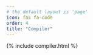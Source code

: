 ```yaml
---
# the default layout is 'page'
icon: fas fa-code
order: 4
title: "Compiler"
---
```


{% include compiler.html %}